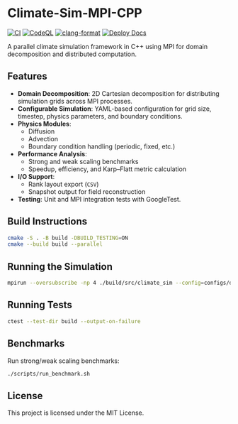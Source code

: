 # Climate-Sim-MPI-CPP
[![CI](https://github.com/antoniorizzoeng/climate-sim-mpi-cpp/actions/workflows/ci.yml/badge.svg)](../../actions/workflows/ci.yml)
[![CodeQL](https://github.com/antoniorizzoeng/climate-sim-mpi-cpp/actions/workflows/codeql.yml/badge.svg)](../../actions/workflows/codeql.yml)
[![clang-format](https://github.com/antoniorizzoeng/climate-sim-mpi-cpp/actions/workflows/format.yml/badge.svg)](https://github.com/antoniorizzoeng/climate-sim-mpi-cpp/actions/workflows/format.yml)
[![Deploy Docs](https://github.com/antoniorizzoeng/climate-sim-mpi-cpp/actions/workflows/docs.yml/badge.svg)](https://github.com/antoniorizzoeng/climate-sim-mpi-cpp/actions/workflows/docs.yml)

A parallel climate simulation framework in C++ using MPI for domain decomposition and distributed computation.

## Features

- **Domain Decomposition**: 2D Cartesian decomposition for distributing simulation grids across MPI processes.
- **Configurable Simulation**: YAML-based configuration for grid size, timestep, physics parameters, and boundary conditions.
- **Physics Modules**:
  - Diffusion
  - Advection
  - Boundary condition handling (periodic, fixed, etc.)
- **Performance Analysis**:
  - Strong and weak scaling benchmarks
  - Speedup, efficiency, and Karp–Flatt metric calculation
- **I/O Support**:
  - Rank layout export (`CSV`)
  - Snapshot output for field reconstruction
- **Testing**: Unit and MPI integration tests with GoogleTest.

## Build Instructions

```bash
cmake -S . -B build -DBUILD_TESTING=ON
cmake --build build --parallel
```

## Running the Simulation

```bash
mpirun --oversubscribe -np 4 ./build/src/climate_sim --config=configs/dev.yaml
```

## Running Tests

```bash
ctest --test-dir build --output-on-failure
```

## Benchmarks

Run strong/weak scaling benchmarks:

```bash
./scripts/run_benchmark.sh
```

## License

This project is licensed under the MIT License.
